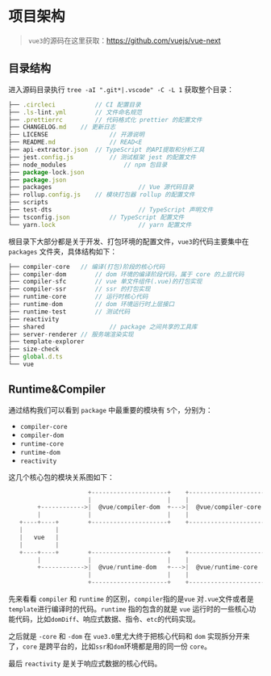 # 项目架构

> `vue3`的源码在这里获取：https://github.com/vuejs/vue-next

## 目录结构

进入源码目录执行 `tree -aI ".git*|.vscode" -C -L 1` 获取整个目录：

```js
├── .circleci 			// CI 配置目录
├── .ls-lint.yml 		// 文件命名规范
├── .prettierrc 		// 代码格式化 prettier 的配置文件
├── CHANGELOG.md  	// 更新日志
├── LICENSE					// 开源说明
├── README.md				// READ<E
├── api-extractor.json 	// TypeScript 的API提取和分析工具
├── jest.config.js  		// 测试框架 jest 的配置文件
├── node_modules				// npm 包目录
├── package-lock.json
├── package.json
├── packages 						// Vue 源代码目录
├── rollup.config.js  	// 模块打包器 rollup 的配置文件
├── scripts
├── test-dts 						// TypeScript 声明文件
├── tsconfig.json 			// TypeScript 配置文件
└── yarn.lock						// yarn 配置文件
```

根目录下大部分都是关于开发、打包环境的配置文件，`vue3`的代码主要集中在 `packages` 文件夹，具体结构如下：

```ts
├── compiler-core 	// 编译(打包)阶段的核心代码
├── compiler-dom 		// dom 环境的编译阶段代码，属于 core 的上层代码
├── compiler-sfc 		// vue 单文件组件(.vue)的打包实现
├── compiler-ssr		// ssr 的打包实现
├── runtime-core		// 运行时核心代码
├── runtime-dom			// dom 环境运行时上层接口
├── runtime-test		// 测试代码
├── reactivity
├── shared  				// package 之间共享的工具库
├── server-renderer // 服务端渲染实现
├── template-explorer
├── size-check
├── global.d.ts
└── vue
```

## Runtime&Compiler

通过结构我们可以看到 `package` 中最重要的模块有 `5`个，分别为：

+ `compiler-core`
+ `compiler-dom`
+ `runtime-core`
+ `runtime-dom`
+ `reactivity`

这几个核心包的模块关系图如下：

```ts
                      +---------------------+    +----------------------+
                      |                     |    |                      |
        +------------>|  @vue/compiler-dom  +--->|  @vue/compiler-core  |
        |             |                     |    |                      |
   +----+----+        +---------------------+    +----------------------+
   |         |
   |   vue   |
   |         |
   +----+----+        +---------------------+    +----------------------+    +-------------------+
        |             |                     |    |                      |    |                   |
        +------------>|  @vue/runtime-dom   +--->|  @vue/runtime-core   +--->|  @vue/reactivity  |
                      |                     |    |                      |    |                   |
                      +---------------------+    +----------------------+    +-------------------+
```

先来看看 `compiler` 和 `runtime` 的区别，`compiler`指的是`vue` 对`.vue`文件或者是 `template`进行编译时的代码。`runtime` 指的包含的就是 `vue` 运行时的一些核心功能代码，比如`domDiff`、响应式数据、指令、`etc`的代码实现。

之后就是 `-core` 和 `-dom` 在 `vue3.0`里尤大终于把核心代码和 `dom` 实现拆分开来了，`core` 是跨平台的，比如`ssr`和`dom`环境都是用的同一份 `core`。

最后 `reactivity` 是关于响应式数据的核心代码。



